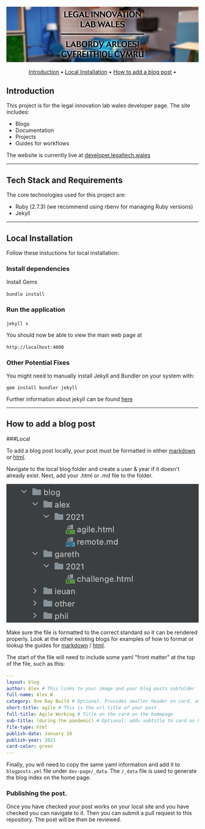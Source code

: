 <p align="center">
  <img src="assets/images/logo-header-svg.jpg">
</p>

<p align="center">
  <a href="#introduction">Introduction</a> •
  <a href="#local-installation">Local Installation</a> •
    <a href="#how-to-add-a-blog-post">How to add a blog post</a> •
  <br>
</p>


## Introduction

This project is for the legal innovation lab wales developer page. The site includes:
* Blogs
* Documentation
* Projects
* Guides for workflows

The website is currently live at [developer.legaltech.wales](https://developer.legaltech.wales)

---

## Tech Stack and Requirements

The core technologies used for this project are:

* Ruby (2.7.3) (we recommend using rbenv for managing Ruby versions)
* Jekyll

---
## Local Installation
Follow these instuctions for local installation:

### Install dependencies

Install Gems

`bundle install`


### Run the application

`jekyll s`

You should now be able to view the main web page at

``http://localhost:4000``

### Other Potential Fixes


You might need to manually install Jekyll and Bundler on your system with:
```
gem install bundler jekyll
```

Further information about jekyll can be found [here](https://jekyllrb.com/docs/installation/)

---


## How to add a blog post

###Local

To add a blog post locally, your post must be formatted in either [markdown](https://daringfireball.net/projects/markdown/) or [html](https://www.w3schools.com/html/).

Navigate to the local blog folder and create a user & year if it doesn't already exist. Next, add your .html or .md file to the folder.

<img src="assets/images/screenshot-filestructure.png">

Make sure the file is formatted to the correct standard so it can be rendered properly. Look at the other existing blogs
for examples of how to format or lookup the guides for  [markdown](https://daringfireball.net/projects/markdown/) / [html](https://www.w3schools.com/html/).

The start of the file will need to include some yaml "front matter" at the top of the file, such as this:

```yaml
---
layout: blog
author: Alex # This links to your image and your blog posts subfolder
full-name: Alex W
category: One Day Build # Optional. Provides smaller header on card, and if "Our Approach" also adds article to home page
short-title: agile # This is the url title of your post
full-title: Agile Working # Title on the card on the homepage
sub-title: (during the pandemic) # Optional: adds subtitle to card on homepage
file-type: html
publish-date: January 20
publish-year: 2021
card-color: green
---
```

Finally, you will need to copy the same yaml information and add it to `blogposts.yml` file under `dev-page/_data`. The `/_data` file is used to generate the blog index on the home page. 

### Publishing the post.
Once you have checked your post works on your local site and you have checked you can navigate to it.  Then you can submit
a pull request to this repository. The post will be then be reviewed.
